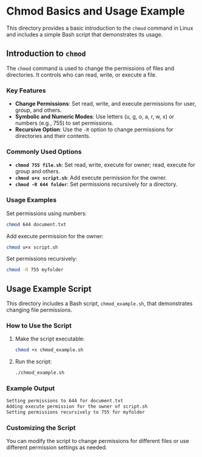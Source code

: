 # Chmod Basics and Usage Example

This directory provides a basic introduction to the `chmod` command in Linux and includes a simple Bash script that demonstrates its usage.

## Introduction to `chmod`

The `chmod` command is used to change the permissions of files and directories. It controls who can read, write, or execute a file.

### Key Features

- **Change Permissions**: Set read, write, and execute permissions for user, group, and others.
- **Symbolic and Numeric Modes**: Use letters (u, g, o, a, r, w, x) or numbers (e.g., 755) to set permissions.
- **Recursive Option**: Use the `-R` option to change permissions for directories and their contents.

### Commonly Used Options

- **`chmod 755 file.sh`**: Set read, write, execute for owner; read, execute for group and others.
- **`chmod u+x script.sh`**: Add execute permission for the owner.
- **`chmod -R 644 folder`**: Set permissions recursively for a directory.

### Usage Examples

Set permissions using numbers:

```bash
chmod 644 document.txt
```

Add execute permission for the owner:

```bash
chmod u+x script.sh
```

Set permissions recursively:

```bash
chmod -R 755 myfolder
```

## Usage Example Script

This directory includes a Bash script, `chmod_example.sh`, that demonstrates changing file permissions.

### How to Use the Script

1. Make the script executable:

   ```bash
   chmod +x chmod_example.sh
   ```

2. Run the script:

   ```bash
   ./chmod_example.sh
   ```

### Example Output

```markdown
Setting permissions to 644 for document.txt
Adding execute permission for the owner of script.sh
Setting permissions recursively to 755 for myfolder
```

### Customizing the Script

You can modify the script to change permissions for different files or use different permission settings as needed.
